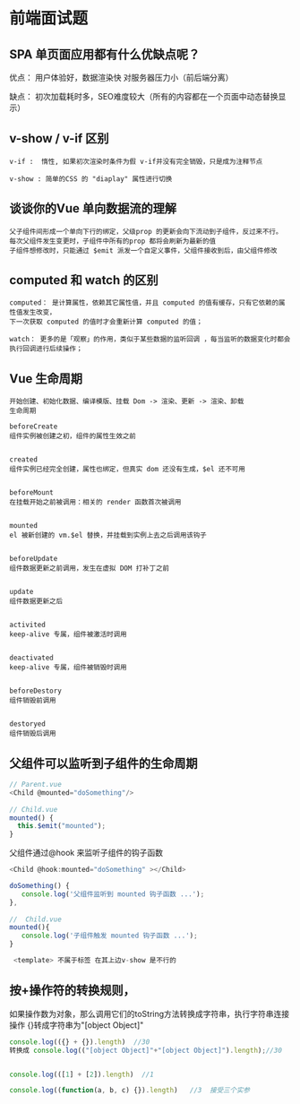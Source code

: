# 前端面试题

## SPA 单页面应用都有什么优缺点呢？
优点：
	用户体验好，数据渲染快
	对服务器压力小（前后端分离）

缺点：
	初次加载耗时多，SEO难度较大（所有的内容都在一个页面中动态替换显示）
## v-show / v-if 区别

	v-if :	惰性, 如果初次渲染时条件为假 v-if并没有完全销毁，只是成为注释节点

	v-show : 简单的CSS 的 "diaplay" 属性进行切换

## 谈谈你的Vue 单向数据流的理解
	父子组件间形成一个单向下行的绑定，父级prop 的更新会向下流动到子组件，反过来不行。
	每次父组件发生变更时，子组件中所有的prop 都将会刷新为最新的值
	子组件想修改时，只能通过 $emit 派发一个自定义事件，父组件接收到后，由父组件修改
## computed 和 watch 的区别

	computed： 是计算属性，依赖其它属性值，并且 computed 的值有缓存，只有它依赖的属性值发生改变，
	下一次获取 computed 的值时才会重新计算 computed 的值；

	watch： 更多的是「观察」的作用，类似于某些数据的监听回调 ，每当监听的数据变化时都会执行回调进行后续操作；
## Vue 生命周期

	开始创建、初始化数据、编译模版、挂载 Dom -> 渲染、更新 -> 渲染、卸载
	生命周期

	beforeCreate
	组件实例被创建之初，组件的属性生效之前


	created
	组件实例已经完全创建，属性也绑定，但真实 dom 还没有生成，$el 还不可用


	beforeMount
	在挂载开始之前被调用：相关的 render 函数首次被调用


	mounted
	el 被新创建的 vm.$el 替换，并挂载到实例上去之后调用该钩子


	beforeUpdate
	组件数据更新之前调用，发生在虚拟 DOM 打补丁之前


	update
	组件数据更新之后


	activited
	keep-alive 专属，组件被激活时调用


	deactivated
	keep-alive 专属，组件被销毁时调用


	beforeDestory
	组件销毁前调用


	destoryed
	组件销毁后调用
## 父组件可以监听到子组件的生命周期

```js
// Parent.vue
<Child @mounted="doSomething"/>
    
// Child.vue
mounted() {
  this.$emit("mounted");
}

```
父组件通过@hook 来监听子组件的钩子函数
```js
<Child @hook:mounted="doSomething" ></Child>

doSomething() {
   console.log('父组件监听到 mounted 钩子函数 ...');
},
    
//  Child.vue
mounted(){
   console.log('子组件触发 mounted 钩子函数 ...');
}
```

```js
 <template> 不属于标签 在其上边v-show 是不行的
```

## 按+操作符的转换规则，

如果操作数为对象，那么调用它们的toString方法转换成字符串，执行字符串连接操作
{}转成字符串为"[object Object]"
```js
console.log(({} + {}).length)  //30 
转换成 console.log(("[object Object]"+"[object Object]").length);//30


console.log(([1] + [2]).length)  //1

console.log((function(a, b, c) {}).length)   //3  接受三个实参

```
